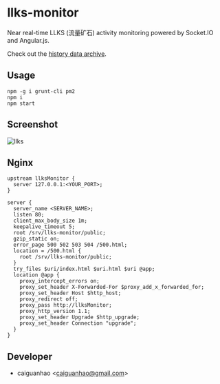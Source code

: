 llks-monitor
============

Near real-time LLKS (流量矿石) activity monitoring powered by Socket.IO and
Angular.js.

Check out the [history data archive](https://github.com/choigoonho/llks-data).

Usage
-----

    npm -g i grunt-cli pm2
    npm i
    npm start

Screenshot
----------

![llks](https://cloud.githubusercontent.com/assets/1284703/2652836/41a02f64-bfb8-11e3-916e-8a36693992ae.png)

Nginx
-----

    upstream llksMonitor {
      server 127.0.0.1:<YOUR_PORT>;
    }

    server {
      server_name <SERVER_NAME>;
      listen 80;
      client_max_body_size 1m;
      keepalive_timeout 5;
      root /srv/llks-monitor/public;
      gzip_static on;
      error_page 500 502 503 504 /500.html;
      location = /500.html {
        root /srv/llks-monitor/public;
      }
      try_files $uri/index.html $uri.html $uri @app;
      location @app {
        proxy_intercept_errors on;
        proxy_set_header X-Forwarded-For $proxy_add_x_forwarded_for;
        proxy_set_header Host $http_host;
        proxy_redirect off;
        proxy_pass http://llksMonitor;
        proxy_http_version 1.1;
        proxy_set_header Upgrade $http_upgrade;
        proxy_set_header Connection "upgrade";
      }
    }

Developer
---------

* caiguanhao &lt;caiguanhao@gmail.com&gt;
